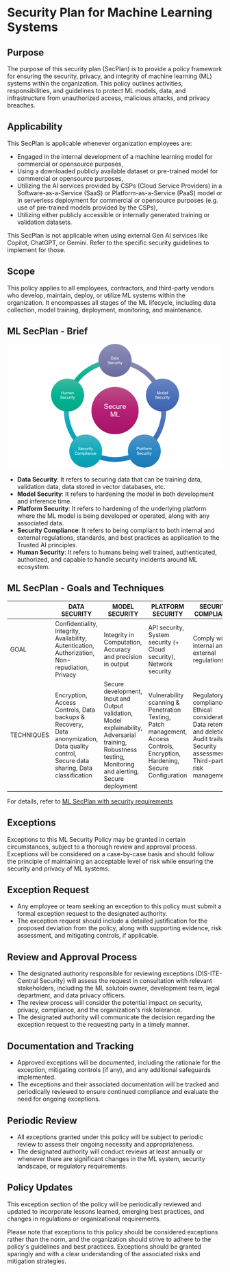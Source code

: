 # Security Plan for Machine Learning Systems

## Purpose
The purpose of this security plan (SecPlan) is to provide a policy framework for ensuring the security, privacy, and integrity of machine learning (ML) systems within the organization. This policy outlines activities, responsibilities, and guidelines to protect ML models, data, and infrastructure from unauthorized access, malicious attacks, and privacy breaches.

## Applicability
This SecPlan is applicable whenever organization employees are:
- Engaged in the internal development of a machine learning model for commercial or opensource purposes,
- Using a downloaded publicly available dataset or pre-trained model for commercial or opensource purposes,
- Utilizing the AI services provided by CSPs (Cloud Service Providers) in a Software-as-a-Service (SaaS) or Platform-as-a-Service (PaaS) model or in serverless deployment for commercial or opensource purposes (e.g. use of pre-trained models provided by the CSPs),
- Utilizing either publicly accessible or internally generated training or validation datasets.

This SecPlan is not applicable when using external Gen AI services like Copilot, ChatGPT, or Gemini. Refer to the specific security guidelines to implement for those.

## Scope
This policy applies to all employees, contractors, and third-party vendors who develop, maintain, deploy, or utilize ML systems within the organization. It encompasses all stages of the ML lifecycle, including data collection, model training, deployment, monitoring, and maintenance.

## ML SecPlan - Brief
**![image](../images/ml.png)**

* **Data Security**: It refers to securing data that can be training data, validation data, data stored in vector databases, etc.
* **Model Security**: It refers to hardening the model in both development and inference time. 
* **Platform Security**: It refers to hardening of the underlying platform where the ML model is being developed or operated, along with any associated data.
* **Security Compliance**: It refers to being compliant to both internal and external regulations, standards, and best practices as application to the Trusted AI principles.
* **Human Security**: It refers to humans being well trained, authenticated, authorized, and capable to handle security incidents around ML ecosystem.

## ML SecPlan - Goals and Techniques
|  | DATA SECURITY | MODEL SECURITY | PLATFORM SECURITY | SECURITY COMPLIANCE | HUMAN SECURITY |
| -------- | ---- | ---- | ---- | ---- | ---- |
| GOAL | Confidentiality, Integrity, Availability, Autentication, Authorization, Non-repudiation, Privacy | Integrity in Computation, Accuracy and precision in output | API security, System security (+ Cloud security), Network security | Comply with internal and external regulations | People involved are authorized and aware of security risks |
| TECHNIQUES | Encryption, Access Controls, Data backups & Recovery, Data anonymization, Data quality control, Secure data sharing, Data classification | Secure development, Input and Output validation, Model explainability, Adversarial training, Robustness testing, Monitoring and alerting, Secure deployment | Vulnerability scanning & Penetration Testing, Patch management, Access Controls, Encryption, Hardening, Secure Configuration  | Regulatory compliance, Ethical considerations, Data retention and deletion, Audit trails, Security assessments, Third-party risk management  | Training and awareness, Background checks, Incident response, Governance and oversight, Continuous monitoring |

For details, refer to [ML SecPlan with security requirements](ml-secplan-detailed.md)


## Exceptions
Exceptions to this ML Security Policy may be granted in certain circumstances, subject to a thorough review and approval process. Exceptions will be considered on a case-by-case basis and should follow the principle of maintaining an acceptable level of risk while ensuring the security and privacy of ML systems.

## Exception Request
- Any employee or team seeking an exception to this policy must submit a formal exception request to the designated authority.
- The exception request should include a detailed justification for the proposed deviation from the policy, along with supporting evidence, risk assessment, and mitigating controls, if applicable.

## Review and Approval Process
- The designated authority responsible for reviewing exceptions (DIS-ITE-Central Security) will assess the request in consultation with relevant stakeholders, including the ML solutoin owner, development team, legal department, and data privacy officers.
- The review process will consider the potential impact on security, privacy, compliance, and the organization's risk tolerance.
- The designated authority will communicate the decision regarding the exception request to the requesting party in a timely manner.

## Documentation and Tracking
- Approved exceptions will be documented, including the rationale for the exception, mitigating controls (if any), and any additional safeguards implemented.
- The exceptions and their associated documentation will be tracked and periodically reviewed to ensure continued compliance and evaluate the need for ongoing exceptions.

## Periodic Review
- All exceptions granted under this policy will be subject to periodic review to assess their ongoing necessity and appropriateness.
- The designated authority will conduct reviews at least annually or whenever there are significant changes in the ML system, security landscape, or regulatory requirements.

## Policy Updates
This exception section of the policy will be periodically reviewed and updated to incorporate lessons learned, emerging best practices, and changes in regulations or organizational requirements.

Please note that exceptions to this policy should be considered exceptions rather than the norm, and the organization should strive to adhere to the policy's guidelines and best practices. Exceptions should be granted sparingly and with a clear understanding of the associated risks and mitigation strategies.